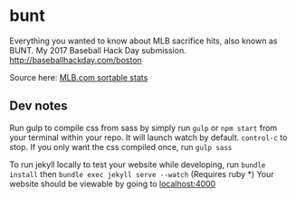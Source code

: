 # bunt
Everything you wanted to know about MLB sacrifice hits, also known as BUNT. My 2017 Baseball Hack Day submission. http://baseballhackday.com/boston

Source here: [MLB.com sortable stats](http://mlb.mlb.com/stats/sortable.jsp#elem=%5Bobject+Object%5D&tab_level=child&click_text=Sortable+Team+hitting&game_type='R'&season=2016&season_type=ANY&league_code='MLB'&sectionType=st&statType=hitting&page=1&ts=1490465054901&sortColumn=sac&sortOrder='desc'&extended=1&playerType=QUALIFIER&sportCode='mlb'&split=&team_id=&active_sw=&position=&page_type=SortablePlayer&results=&perPage=50&timeframe=&last_x_days=)

## Dev notes

Run gulp to compile css from sass by simply run `gulp` or `npm start` from your terminal within your repo. 
It will launch watch by default. <code>control-c</code> to stop. If you only want the css compiled once, run `gulp sass`

To run jekyll locally to test your website while developing, run `bundle install` then `bundle exec jekyll serve --watch` (Requires ruby *) Your website should be viewable by going to [localhost:4000](http://localhost:4000/)
